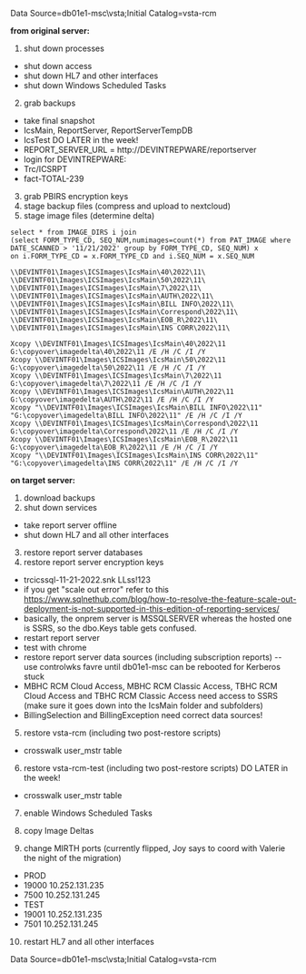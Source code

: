 Data Source=db01e1-msc\vsta;Initial Catalog=vsta-rcm

**from original server:**

1. shut down processes
- shut down access
- shut down HL7 and other interfaces
- shut down Windows Scheduled Tasks

2. grab backups
- take final snapshot
- IcsMain, ReportServer, ReportServerTempDB
- IcsTest DO LATER in the week!
- REPORT_SERVER_URL = http://DEVINTREPWARE/reportserver
- login for DEVINTREPWARE:
- Trc/ICSRPT 
- fact-TOTAL-239

3. grab PBIRS encryption keys
4. stage backup files (compress and upload to nextcloud)
5. stage image files (determine delta)

```
select * from IMAGE_DIRS i join
(select FORM_TYPE_CD, SEQ_NUM,numimages=count(*) from PAT_IMAGE where DATE_SCANNED > '11/21/2022' group by FORM_TYPE_CD, SEQ_NUM) x
on i.FORM_TYPE_CD = x.FORM_TYPE_CD and i.SEQ_NUM = x.SEQ_NUM
```


```
\\DEVINTF01\Images\ICSImages\IcsMain\40\2022\11\
\\DEVINTF01\Images\ICSImages\IcsMain\50\2022\11\
\\DEVINTF01\Images\ICSImages\IcsMain\7\2022\11\
\\DEVINTF01\Images\ICSImages\IcsMain\AUTH\2022\11\
\\DEVINTF01\Images\ICSImages\IcsMain\BILL INFO\2022\11\
\\DEVINTF01\Images\ICSImages\IcsMain\Correspond\2022\11\
\\DEVINTF01\Images\ICSImages\IcsMain\EOB_R\2022\11\
\\DEVINTF01\Images\ICSImages\IcsMain\INS CORR\2022\11\

Xcopy \\DEVINTF01\Images\ICSImages\IcsMain\40\2022\11 G:\copyover\imagedelta\40\2022\11 /E /H /C /I /Y
Xcopy \\DEVINTF01\Images\ICSImages\IcsMain\50\2022\11 G:\copyover\imagedelta\50\2022\11 /E /H /C /I /Y
Xcopy \\DEVINTF01\Images\ICSImages\IcsMain\7\2022\11 G:\copyover\imagedelta\7\2022\11 /E /H /C /I /Y
Xcopy \\DEVINTF01\Images\ICSImages\IcsMain\AUTH\2022\11 G:\copyover\imagedelta\AUTH\2022\11 /E /H /C /I /Y
Xcopy "\\DEVINTF01\Images\ICSImages\IcsMain\BILL INFO\2022\11" "G:\copyover\imagedelta\BILL INFO\2022\11" /E /H /C /I /Y
Xcopy \\DEVINTF01\Images\ICSImages\IcsMain\Correspond\2022\11 G:\copyover\imagedelta\Correspond\2022\11 /E /H /C /I /Y
Xcopy \\DEVINTF01\Images\ICSImages\IcsMain\EOB_R\2022\11 G:\copyover\imagedelta\EOB_R\2022\11 /E /H /C /I /Y
Xcopy "\\DEVINTF01\Images\ICSImages\IcsMain\INS CORR\2022\11" "G:\copyover\imagedelta\INS CORR\2022\11" /E /H /C /I /Y
```


**on target server:**

1. download backups
2. shut down services

- take report server offline
- shut down HL7 and all other interfaces

3. restore report server databases
4. restore report server encryption keys
- trcicssql-11-21-2022.snk LLss!123
- if you get "scale out error" refer to this https://www.sqlnethub.com/blog/how-to-resolve-the-feature-scale-out-deployment-is-not-supported-in-this-edition-of-reporting-services/
- basically, the onprem server is MSSQLSERVER whereas the hosted one is SSRS, so the dbo.Keys table gets confused.
- restart report server
- test with chrome
- restore report server data sources (including subscription reports) -- use controlwks favre until db01e1-msc can be rebooted for Kerberos stuck
- MBHC RCM Cloud Access, MBHC RCM Classic Access, TBHC RCM Cloud Access and TBHC RCM Classic Access need access to SSRS (make sure it goes down into the IcsMain folder and subfolders)
- BillingSelection and BillingException need correct data sources!

5. restore vsta-rcm (including two post-restore scripts)
- crosswalk user_mstr table

6. restore vsta-rcm-test (including two post-restore scripts) DO LATER in the week!
- crosswalk user_mstr table

7. enable Windows Scheduled Tasks

8. copy Image Deltas

9. change MIRTH ports (currently flipped, Joy says to coord with Valerie the night of the migration)
- PROD
- 19000 10.252.131.235
- 7500 10.252.131.245
- TEST
- 19001 10.252.131.235
- 7501 10.252.131.245

10. restart HL7 and all other interfaces

Data Source=db01e1-msc\vsta;Initial Catalog=vsta-rcm
